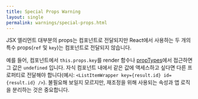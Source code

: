 ```yaml
---
title: Special Props Warning
layout: single
permalink: warnings/special-props.html
---
```


JSX 엘리먼트 대부분의 props는 컴포넌트로 전달되지만 React에서 사용하는 두 개의 특수 props(`ref` 및 `key`)는 컴포넌트로 전달되지 않습니다.

예를 들어, 컴포넌트에서 `this.props.key`를 render 함수나 [propTypes](/docs/typechecking-with-proptypes.html#proptypes)에서 접근하면 그 값은 `undefined` 입니다. 자식 컴포넌트 내에서 같은 값에 액세스하고 싶다면 다른 프로퍼티로 전달해야 합니다(예시: `<ListItemWrapper key={result.id} id={result.id} />`). 불필요해 보일지 모르지만, 재조정을 위해 사용되는 속성과 앱 로직을 분리하는 것은 중요합니다.
